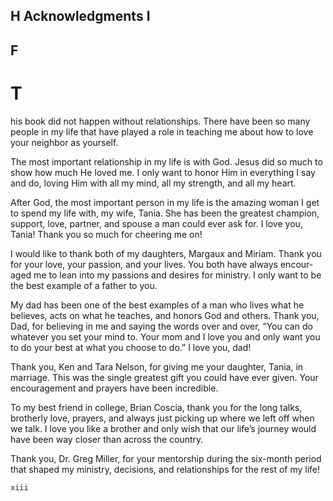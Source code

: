 ## H Acknowledgments I

## F

# T

his book did not happen without relationships. There have been so many
people in my life that have played a role in teaching me about how to love
your neighbor as yourself.

The most important relationship in my life is with God. Jesus did so much to
show how much He loved me. I only want to honor Him in everything I say and
do, loving Him with all my mind, all my strength, and all my heart.

After God, the most important person in my life is the amazing woman I
get to spend my life with, my wife, Tania. She has been the greatest champion,
support, love, partner, and spouse a man could ever ask for. I love you, Tania!
Thank you so much for cheering me on!

I would like to thank both of my daughters, Margaux and Miriam. Thank
you for your love, your passion, and your lives. You both have always encour-
aged me to lean into my passions and desires for ministry. I only want to be the
best example of a father to you.

My dad has been one of the best examples of a man who lives what he
believes, acts on what he teaches, and honors God and others. Thank you, Dad,
for believing in me and saying the words over and over, “You can do whatever
you set your mind to. Your mom and I love you and only want you to do your
best at what you choose to do.” I love you, dad!

Thank you, Ken and Tara Nelson, for giving me your daughter, Tania,
in marriage. This was the single greatest gift you could have ever given. Your
encouragement and prayers have been incredible.

To my best friend in college, Brian Coscia, thank you for the long talks,
brotherly love, prayers, and always just picking up where we left off when we
talk. I love you like a brother and only wish that our life’s journey would have
been way closer than across the country.

Thank you, Dr. Greg Miller, for your mentorship during the six-month period
that shaped my ministry, decisions, and relationships for the rest of my life!

```
xiii
```
